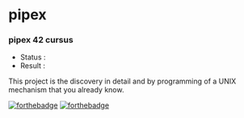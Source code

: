 # pipex
### pipex 42 cursus

- Status : 
- Result : 

This project is the discovery in detail and by programming of a UNIX mechanism that you already know.


[![forthebadge](https://forthebadge.com/images/badges/made-with-c.svg)](https://forthebadge.com)
[![forthebadge](https://forthebadge.com/images/badges/powered-by-coffee.svg)](https://forthebadge.com)

